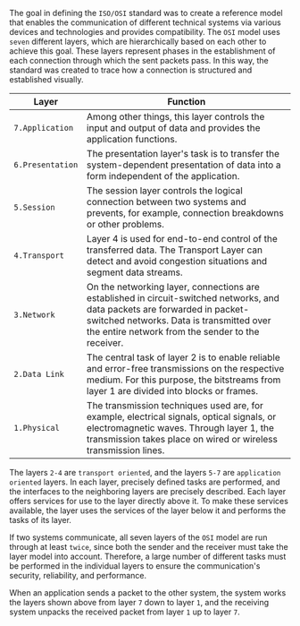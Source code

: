 
The goal in defining the `ISO/OSI` standard was to create a reference model that enables the communication of different technical systems via various devices and technologies and provides compatibility. The `OSI` model uses `seven` different layers, which are hierarchically based on each other to achieve this goal. These layers represent phases in the establishment of each connection through which the sent packets pass. In this way, the standard was created to trace how a connection is structured and established visually.


|**Layer**|**Function**|
|---|---|
|`7.Application`|Among other things, this layer controls the input and output of data and provides the application functions.|
|`6.Presentation`|The presentation layer's task is to transfer the system-dependent presentation of data into a form independent of the application.|
|`5.Session`|The session layer controls the logical connection between two systems and prevents, for example, connection breakdowns or other problems.|
|`4.Transport`|Layer 4 is used for end-to-end control of the transferred data. The Transport Layer can detect and avoid congestion situations and segment data streams.|
|`3.Network`|On the networking layer, connections are established in circuit-switched networks, and data packets are forwarded in packet-switched networks. Data is transmitted over the entire network from the sender to the receiver.|
|`2.Data Link`|The central task of layer 2 is to enable reliable and error-free transmissions on the respective medium. For this purpose, the bitstreams from layer 1 are divided into blocks or frames.|
|`1.Physical`|The transmission techniques used are, for example, electrical signals, optical signals, or electromagnetic waves. Through layer 1, the transmission takes place on wired or wireless transmission lines.|


The layers `2-4` are `transport oriented`, and the layers `5-7` are `application oriented` layers. In each layer, precisely defined tasks are performed, and the interfaces to the neighboring layers are precisely described. Each layer offers services for use to the layer directly above it. To make these services available, the layer uses the services of the layer below it and performs the tasks of its layer.

If two systems communicate, all seven layers of the `OSI` model are run through at least `twice`, since both the sender and the receiver must take the layer model into account. Therefore, a large number of different tasks must be performed in the individual layers to ensure the communication's security, reliability, and performance.

When an application sends a packet to the other system, the system works the layers shown above from layer `7` down to layer `1`, and the receiving system unpacks the received packet from layer `1` up to layer `7`.



